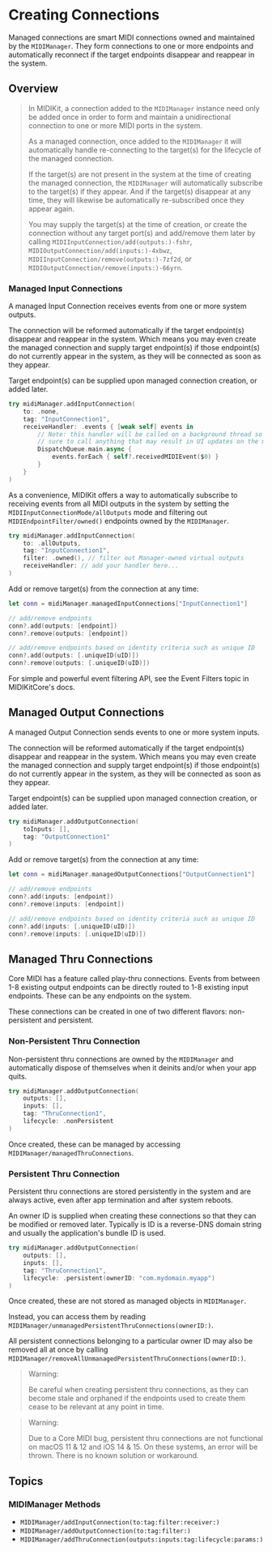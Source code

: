 # Creating Connections

Managed connections are smart MIDI connections owned and maintained by the ``MIDIManager``. They form connections to one or more endpoints and automatically reconnect if the target endpoints disappear and reappear in the system.

## Overview

> In MIDIKit, a connection added to the ``MIDIManager`` instance need only be added once in order to form and maintain a unidirectional connection to one or more MIDI ports in the system.
>
> As a managed connection, once added to the ``MIDIManager`` it will automatically handle re-connecting to the target(s) for the lifecycle of the managed connection.
>
> If the target(s) are not present in the system at the time of creating the managed connection, the ``MIDIManager`` will automatically subscribe to the target(s) if they appear. And if the target(s) disappear at any time, they will likewise be automatically re-subscribed once they appear again.
>
> You may supply the target(s) at the time of creation, or create the connection without any target port(s) and add/remove them later by calling ``MIDIInputConnection/add(outputs:)-fshr``, ``MIDIOutputConnection/add(inputs:)-4xbwz``, ``MIDIInputConnection/remove(outputs:)-7zf2d``, or ``MIDIOutputConnection/remove(inputs:)-66yrn``.

### Managed Input Connections

A managed Input Connection receives events from one or more system outputs.

The connection will be reformed automatically if the target endpoint(s) disappear and reappear in the system. Which means you may even create the managed connection and supply target endpoint(s) if those endpoint(s) do not currently appear in the system, as they will be connected as soon as they appear.

Target endpoint(s) can be supplied upon managed connection creation, or added later.

```swift
try midiManager.addInputConnection(
    to: .none,
    tag: "InputConnection1",
    receiveHandler: .events { [weak self] events in
        // Note: this handler will be called on a background thread so be
        // sure to call anything that may result in UI updates on the main thread
        DispatchQueue.main.async {
            events.forEach { self?.receivedMIDIEvent($0) }
        }
    }
)
```

As a convenience, MIDIKit offers a way to automatically subscribe to receiving events from all MIDI outputs in the system by setting the ``MIDIInputConnectionMode/allOutputs`` mode and filtering out ``MIDIEndpointFilter/owned()`` endpoints owned by the ``MIDIManager``.

```swift
try midiManager.addInputConnection(
    to: .allOutputs,
    tag: "InputConnection1",
    filter: .owned(), // filter out Manager-owned virtual outputs
    receiveHandler: // add your handler here...
)
```

Add or remove target(s) from the connection at any time:

```swift
let conn = midiManager.managedInputConnections["InputConnection1"]

// add/remove endpoints
conn?.add(outputs: [endpoint])
conn?.remove(outputs: [endpoint])

// add/remove endpoints based on identity criteria such as unique ID
conn?.add(outputs: [.uniqueID(uID)])
conn?.remove(outputs: [.uniqueID(uID)])
```

For simple and powerful event filtering API, see the Event Filters topic in MIDIKitCore's docs.

## Managed Output Connections

A managed Output Connection sends events to one or more system inputs.

The connection will be reformed automatically if the target endpoint(s) disappear and reappear in the system. Which means you may even create the managed connection and supply target endpoint(s) if those endpoint(s) do not currently appear in the system, as they will be connected as soon as they appear.

Target endpoint(s) can be supplied upon managed connection creation, or added later.

```swift
try midiManager.addOutputConnection(
    toInputs: [],
    tag: "OutputConnection1"
)
```

Add or remove target(s) from the connection at any time:

```swift
let conn = midiManager.managedOutputConnections["OutputConnection1"]

// add/remove endpoints
conn?.add(inputs: [endpoint])
conn?.remove(inputs: [endpoint])

// add/remove endpoints based on identity criteria such as unique ID
conn?.add(inputs: [.uniqueID(uID)])
conn?.remove(inputs: [.uniqueID(uID)])
```

## Managed Thru Connections

Core MIDI has a feature called play-thru connections. Events from between 1-8 existing output endpoints can be directly routed to 1-8 existing input endpoints. These can be any endpoints on the system.

These connections can be created in one of two different flavors: non-persistent and persistent.

### Non-Persistent Thru Connection

Non-persistent thru connections are owned by the ``MIDIManager`` and automatically dispose of themselves when it deinits and/or when your app quits.

```swift
try midiManager.addOutputConnection(
    outputs: [],
    inputs: [],
    tag: "ThruConnection1",
    lifecycle: .nonPersistent
)
```

Once created, these can be managed by accessing ``MIDIManager/managedThruConnections``.

### Persistent Thru Connection

Persistent thru connections are stored persistently in the system and are always active, even after app termination and after system reboots.

An owner ID is supplied when creating these connections so that they can be modified or removed later. Typically is ID is a reverse-DNS domain string and usually the application's bundle ID is used.

```swift
try midiManager.addOutputConnection(
    outputs: [],
    inputs: [],
    tag: "ThruConnection1",
    lifecycle: .persistent(ownerID: "com.mydomain.myapp")
)
```

Once created, these are not stored as managed objects in ``MIDIManager``.

Instead, you can access them by reading ``MIDIManager/unmanagedPersistentThruConnections(ownerID:)``.

All persistent connections belonging to a particular owner ID may also be removed all at once by calling ``MIDIManager/removeAllUnmanagedPersistentThruConnections(ownerID:)``.

> Warning: 
> 
> Be careful when creating persistent thru connections, as they can become stale and orphaned if the endpoints used to create them cease to be relevant at any point in time.

> Warning: 
> 
> Due to a Core MIDI bug, persistent thru connections are not functional on macOS 11 & 12 and iOS 14 & 15. On these systems, an error will be thrown. There is no known solution or workaround.

## Topics

### MIDIManager Methods

- ``MIDIManager/addInputConnection(to:tag:filter:receiver:)``
- ``MIDIManager/addOutputConnection(to:tag:filter:)``
- ``MIDIManager/addThruConnection(outputs:inputs:tag:lifecycle:params:)``
